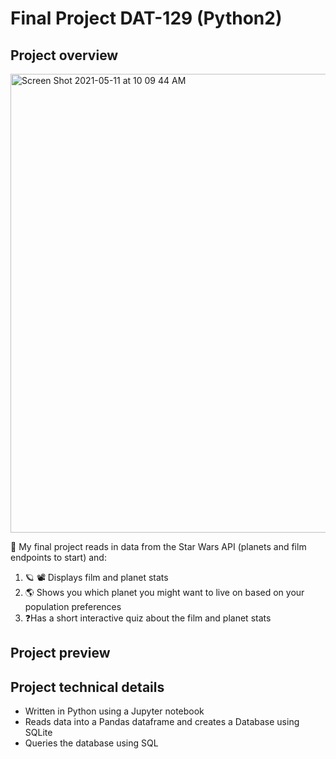 # Final Project DAT-129 (Python2)

## Project overview 

<img width="734" alt="Screen Shot 2021-05-11 at 10 09 44 AM" src="https://user-images.githubusercontent.com/9855295/117829914-2d720e80-b241-11eb-9740-ceef0b66cb85.png">


👋 My final project reads in data from the Star Wars API (planets and film endpoints to start) and:

1. 🪐 📽️ Displays film and planet stats 
2. 🌎 Shows you which planet you might want to live on based on your population preferences 
3. ❓Has a short interactive quiz about the film and planet stats


## Project preview 


## Project technical details
* Written in Python using a Jupyter notebook
* Reads data into a Pandas dataframe and creates a Database using SQLite 
* Queries the database using SQL 
